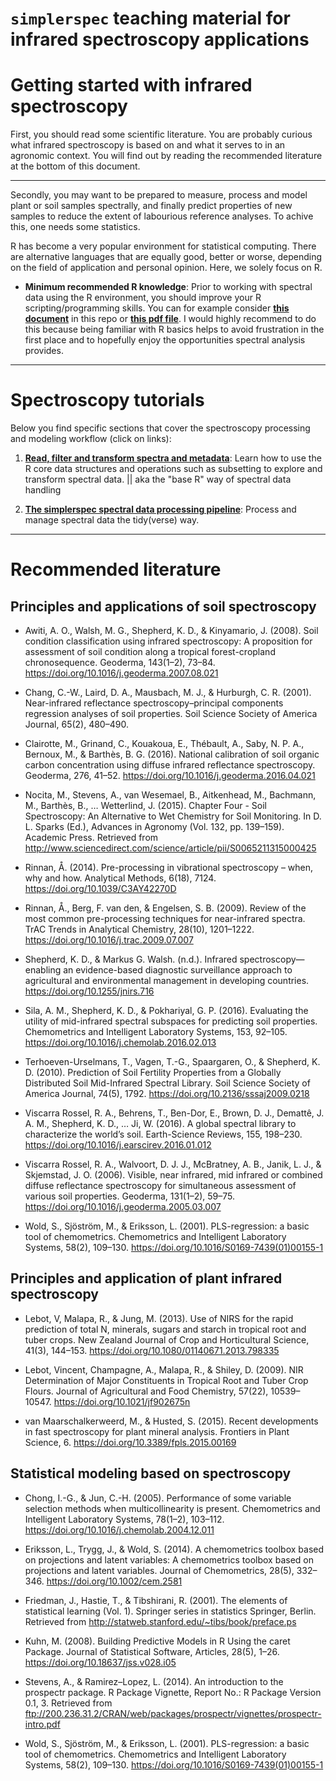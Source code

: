 `simplerspec` teaching material for infrared spectroscopy applications
================

Getting started with infrared spectroscopy
==========================================

First, you should read some scientific literature. You are probably curious what infrared spectroscopy is based on and what it serves to in an agronomic context. You will find out by reading the recommended literature at the bottom of this document.

------------------------------------------------------------------------

Secondly, you may want to be prepared to measure, process and model plant or soil samples spectrally, and finally predict properties of new samples to reduce the extent of labourious reference analyses. To achive this, one needs some statistics.

R has become a very popular environment for statistical computing. There are alternative languages that are equally good, better or worse, depending on the field of application and personal opinion. Here, we solely focus on R.

-   **Minimum recommended R knowledge**: Prior to working with spectral data using the R environment, you should improve your R scripting/programming skills. You can for example consider [**this document**](https://github.com/philipp-baumann/simplerspec-teaching/blob/master/00_R-basics-spectro.md) in this repo or [**this pdf file**](https://github.com/philipp-baumann/simplerspec-teaching/blob/master/00_R-basics-spectro.pdf). I would highly recommend to do this because being familiar with R basics helps to avoid frustration in the first place and to hopefully enjoy the opportunities spectral analysis provides.

------------------------------------------------------------------------

Spectroscopy tutorials
======================

Below you find specific sections that cover the spectroscopy processing and modeling workflow (click on links):

1.  [**Read, filter and transform spectra and metadata**](https://github.com/philipp-baumann/simplerspec-read-filter-transform): Learn how to use the R core data structures and operations such as subsetting to explore and transform spectral data. || aka the "base R" way of spectral data handling

2.  [**The simplerspec spectral data processing pipeline**](https://github.com/philipp-baumann/simplerspec-proc-pipeline): Process and manage spectral data the tidy(verse) way.

------------------------------------------------------------------------

Recommended literature
======================

Principles and applications of soil spectroscopy
------------------------------------------------

-   Awiti, A. O., Walsh, M. G., Shepherd, K. D., & Kinyamario, J. (2008). Soil condition classification using infrared spectroscopy: A proposition for assessment of soil condition along a tropical forest-cropland chronosequence. Geoderma, 143(1–2), 73–84. <https://doi.org/10.1016/j.geoderma.2007.08.021>

-   Chang, C.-W., Laird, D. A., Mausbach, M. J., & Hurburgh, C. R. (2001). Near-infrared reflectance spectroscopy–principal components regression analyses of soil properties. Soil Science Society of America Journal, 65(2), 480–490.

-   Clairotte, M., Grinand, C., Kouakoua, E., Thébault, A., Saby, N. P. A., Bernoux, M., & Barthès, B. G. (2016). National calibration of soil organic carbon concentration using diffuse infrared reflectance spectroscopy. Geoderma, 276, 41–52. <https://doi.org/10.1016/j.geoderma.2016.04.021>

-   Nocita, M., Stevens, A., van Wesemael, B., Aitkenhead, M., Bachmann, M., Barthès, B., … Wetterlind, J. (2015). Chapter Four - Soil Spectroscopy: An Alternative to Wet Chemistry for Soil Monitoring. In D. L. Sparks (Ed.), Advances in Agronomy (Vol. 132, pp. 139–159). Academic Press. Retrieved from <http://www.sciencedirect.com/science/article/pii/S0065211315000425>

-   Rinnan, Å. (2014). Pre-processing in vibrational spectroscopy – when, why and how. Analytical Methods, 6(18), 7124. <https://doi.org/10.1039/C3AY42270D>

-   Rinnan, Å., Berg, F. van den, & Engelsen, S. B. (2009). Review of the most common pre-processing techniques for near-infrared spectra. TrAC Trends in Analytical Chemistry, 28(10), 1201–1222. <https://doi.org/10.1016/j.trac.2009.07.007>

-   Shepherd, K. D., & Markus G. Walsh. (n.d.). Infrared spectroscopy—enabling an evidence-based diagnostic surveillance approach to agricultural and environmental management in developing countries. <https://doi.org/10.1255/jnirs.716>

-   Sila, A. M., Shepherd, K. D., & Pokhariyal, G. P. (2016). Evaluating the utility of mid-infrared spectral subspaces for predicting soil properties. Chemometrics and Intelligent Laboratory Systems, 153, 92–105. <https://doi.org/10.1016/j.chemolab.2016.02.013>

-   Terhoeven-Urselmans, T., Vagen, T.-G., Spaargaren, O., & Shepherd, K. D. (2010). Prediction of Soil Fertility Properties from a Globally Distributed Soil Mid-Infrared Spectral Library. Soil Science Society of America Journal, 74(5), 1792. <https://doi.org/10.2136/sssaj2009.0218>

-   Viscarra Rossel, R. A., Behrens, T., Ben-Dor, E., Brown, D. J., Demattê, J. A. M., Shepherd, K. D., … Ji, W. (2016). A global spectral library to characterize the world’s soil. Earth-Science Reviews, 155, 198–230. <https://doi.org/10.1016/j.earscirev.2016.01.012>

-   Viscarra Rossel, R. A., Walvoort, D. J. J., McBratney, A. B., Janik, L. J., & Skjemstad, J. O. (2006). Visible, near infrared, mid infrared or combined diffuse reflectance spectroscopy for simultaneous assessment of various soil properties. Geoderma, 131(1–2), 59–75. <https://doi.org/10.1016/j.geoderma.2005.03.007>

-   Wold, S., Sjöström, M., & Eriksson, L. (2001). PLS-regression: a basic tool of chemometrics. Chemometrics and Intelligent Laboratory Systems, 58(2), 109–130. <https://doi.org/10.1016/S0169-7439(01)00155-1>

Principles and application of plant infrared spectroscopy
---------------------------------------------------------

-   Lebot, V, Malapa, R., & Jung, M. (2013). Use of NIRS for the rapid prediction of total N, minerals, sugars and starch in tropical root and tuber crops. New Zealand Journal of Crop and Horticultural Science, 41(3), 144–153. <https://doi.org/10.1080/01140671.2013.798335>

-   Lebot, Vincent, Champagne, A., Malapa, R., & Shiley, D. (2009). NIR Determination of Major Constituents in Tropical Root and Tuber Crop Flours. Journal of Agricultural and Food Chemistry, 57(22), 10539–10547. <https://doi.org/10.1021/jf902675n>

-   van Maarschalkerweerd, M., & Husted, S. (2015). Recent developments in fast spectroscopy for plant mineral analysis. Frontiers in Plant Science, 6. <https://doi.org/10.3389/fpls.2015.00169>

Statistical modeling based on spectroscopy
------------------------------------------

-   Chong, I.-G., & Jun, C.-H. (2005). Performance of some variable selection methods when multicollinearity is present. Chemometrics and Intelligent Laboratory Systems, 78(1–2), 103–112. <https://doi.org/10.1016/j.chemolab.2004.12.011>

-   Eriksson, L., Trygg, J., & Wold, S. (2014). A chemometrics toolbox based on projections and latent variables: A chemometrics toolbox based on projections and latent variables. Journal of Chemometrics, 28(5), 332–346. <https://doi.org/10.1002/cem.2581>

-   Friedman, J., Hastie, T., & Tibshirani, R. (2001). The elements of statistical learning (Vol. 1). Springer series in statistics Springer, Berlin. Retrieved from <http://statweb.stanford.edu/~tibs/book/preface.ps>

-   Kuhn, M. (2008). Building Predictive Models in R Using the caret Package. Journal of Statistical Software, Articles, 28(5), 1–26. <https://doi.org/10.18637/jss.v028.i05>

-   Stevens, A., & Ramirez–Lopez, L. (2014). An introduction to the prospectr package. R Package Vignette, Report No.: R Package Version 0.1, 3. Retrieved from <ftp://200.236.31.2/CRAN/web/packages/prospectr/vignettes/prospectr-intro.pdf>

-   Wold, S., Sjöström, M., & Eriksson, L. (2001). PLS-regression: a basic tool of chemometrics. Chemometrics and Intelligent Laboratory Systems, 58(2), 109–130. <https://doi.org/10.1016/S0169-7439(01)00155-1>
